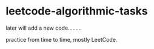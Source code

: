 # leetcode-algorithmic-tasks

later will add a new code.........

practice from time to time,
mostly LeetCode.


